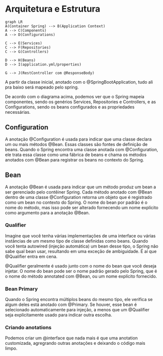 # Arquitetura e Estrutura

```mermaid
graph LR
A(Container Spring) --> B(Application Context)
A --> C(Components)
A --> D(Configurations)

C --> E(Services)
C --> F(Repositories)
C --> G(Controllers)

D --> H(Beans)
D --> I(application.yml/properties)

G --> J(RestController com @ResponseBody)
``` 

A partir da classe inicial, anotado com o @SpringBootApplication, tudo ali pra baixo será mapeado pelo spring.

De acordo com o diagrama acima, podemos ver que o Spring mapeia componentes, sendo os genérios Services, Repositories e Controllers, e as Configurations, sendo os beans configurados e as propriedades necessárias.

## Configuration

A anotação @Configuration é usada para indicar que uma classe declara um ou mais métodos @Bean. Essas classes são fontes de definição de beans. Quando o Spring encontra uma classe anotada com @Configuration, ele trata essa classe como uma fábrica de beans e chama os métodos anotados com @Bean para registrar os beans no contexto do Spring.

## Bean

A anotação @Bean é usada para indicar que um método produz um bean a ser gerenciado pelo contêiner Spring. Cada método anotado com @Bean dentro de uma classe @Configuration retorna um objeto que é registrado como um bean no contexto do Spring. O nome do bean por padrão é o nome do método, mas isso pode ser alterado fornecendo um nome explícito como argumento para a anotação @Bean.

### Qualifier 

Imagine que você tenha várias implementações de uma interface ou várias instâncias de um mesmo tipo de classe definidas como beans. Quando você tenta autowired (injeção automática) um bean desse tipo, o Spring não sabe qual bean usar, resultando em uma exceção de ambiguidade. É aí que @Qualifier entra em cena.

@Qualifier geralmente é usado junto com o nome do bean que você deseja injetar. O nome do bean pode ser o nome padrão gerado pelo Spring, que é o nome do método annotated com @Bean, ou um nome explícito fornecido.

### Bean Primary

Quando o Spring encontra múltiplos beans do mesmo tipo, ele verifica se algum deles está anotado com @Primary. Se houver, esse bean é selecionado automaticamente para injeção, a menos que um @Qualifier seja explicitamente usado para indicar outra escolha.

### Criando anotations

Podemos criar um @interface que nada mais é que uma anotation customizada, agregrando outras anotações e deixando o código mais limpo.

